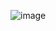 ![image](https://github.com/SANAT-01/Timer-Game/assets/94187960/d732fe2a-6b79-43e6-8139-1aaf9e232278)
